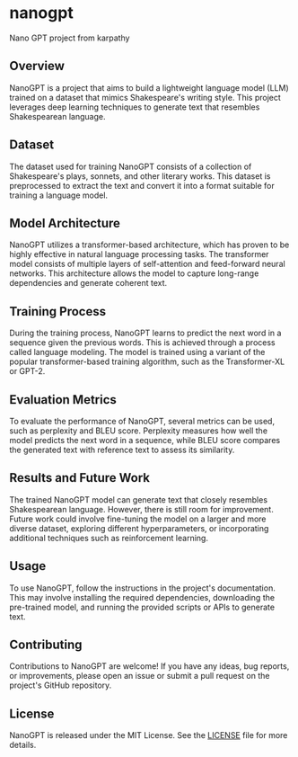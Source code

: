 # nanogpt
Nano GPT project from karpathy

## Overview
NanoGPT is a project that aims to build a lightweight language model (LLM) trained on a dataset that mimics Shakespeare's writing style. This project leverages deep learning techniques to generate text that resembles Shakespearean language.

## Dataset
The dataset used for training NanoGPT consists of a collection of Shakespeare's plays, sonnets, and other literary works. This dataset is preprocessed to extract the text and convert it into a format suitable for training a language model.

## Model Architecture
NanoGPT utilizes a transformer-based architecture, which has proven to be highly effective in natural language processing tasks. The transformer model consists of multiple layers of self-attention and feed-forward neural networks. This architecture allows the model to capture long-range dependencies and generate coherent text.

## Training Process
During the training process, NanoGPT learns to predict the next word in a sequence given the previous words. This is achieved through a process called language modeling. The model is trained using a variant of the popular transformer-based training algorithm, such as the Transformer-XL or GPT-2.

## Evaluation Metrics
To evaluate the performance of NanoGPT, several metrics can be used, such as perplexity and BLEU score. Perplexity measures how well the model predicts the next word in a sequence, while BLEU score compares the generated text with reference text to assess its similarity.

## Results and Future Work
The trained NanoGPT model can generate text that closely resembles Shakespearean language. However, there is still room for improvement. Future work could involve fine-tuning the model on a larger and more diverse dataset, exploring different hyperparameters, or incorporating additional techniques such as reinforcement learning.

## Usage
To use NanoGPT, follow the instructions in the project's documentation. This may involve installing the required dependencies, downloading the pre-trained model, and running the provided scripts or APIs to generate text.

## Contributing
Contributions to NanoGPT are welcome! If you have any ideas, bug reports, or improvements, please open an issue or submit a pull request on the project's GitHub repository.

## License
NanoGPT is released under the MIT License. See the [LICENSE](./LICENSE) file for more details.